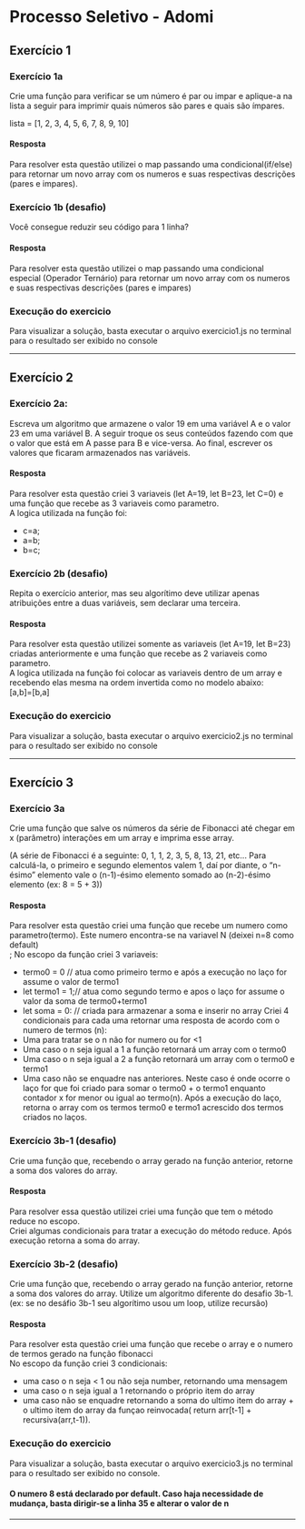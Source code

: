 # Processo Seletivo - Adomi

## Exercício 1

### Exercício 1a 

Crie uma função para verificar se um número é 
par ou impar e aplique-a na lista a seguir para imprimir quais
números são pares e quais são ímpares.

lista = [1, 2, 3, 4, 5, 6, 7, 8, 9, 10]

#### Resposta
Para resolver esta questão utilizei o map passando uma condicional(if/else) para retornar um novo array com os numeros e suas respectivas descrições (pares e impares).



### Exercício 1b (desafio) 

Você consegue reduzir seu código para 1 linha?

#### Resposta
Para resolver esta questão utilizei o map passando uma condicional especial (Operador Ternário) para retornar um novo array com os numeros e suas respectivas descrições (pares e impares)

### Execução do exercicio

Para visualizar a solução, basta executar o arquivo exercicio1.js no terminal para o resultado ser exibido no console
____________________________________
## Exercício 2


### Exercício 2a: 
Escreva um algoritmo que armazene o valor 19 em uma variável A
e o valor 23 em uma variável B. A seguir troque os seus conteúdos fazendo com
que o valor que está em A passe para B e vice-versa. Ao final, escrever os 
valores que ficaram armazenados nas variáveis.

#### Resposta
Para resolver esta questão criei 3 variaveis (let A=19, let B=23, let C=0) e  uma função que recebe as 3 variaveis como parametro.<br>
A logica utilizada na função  foi: 
- c=a;
- a=b;
- b=c;


### Exercício 2b (desafio)
Repita o exercício anterior, mas seu algorítimo 
deve utilizar apenas atribuições entre a duas variáveis, sem declarar
uma terceira.

#### Resposta
Para resolver esta questão utilizei somente as  variaveis (let A=19, let B=23) criadas anteriormente e  uma função que recebe as 2 variaveis como parametro.<br>
A logica utilizada na função foi colocar as variaveis dentro de um array e recebendo elas mesma na ordem invertida como no modelo abaixo: <br>
[a,b]=[b,a]

### Execução do exercicio

Para visualizar a solução, basta executar o arquivo exercicio2.js no terminal para o resultado ser exibido no console
____________________________________
## Exercício 3

### Exercício 3a 
Crie uma função que salve os números da série de Fibonacci até chegar em x (parâmetro) interações em um array e imprima esse array.

(A série de Fibonacci é a seguinte: 0, 1, 1, 2, 3, 5, 8, 13, 21, etc... Para calculá-la, o primeiro e segundo
elementos valem 1, daí por diante, o “n-ésimo” elemento vale o (n-1)-ésimo elemento somado ao (n-2)-ésimo elemento (ex: 8 = 5 + 3))

#### Resposta
Para resolver esta questão criei uma função que recebe um numero como parametro(termo). Este numero encontra-se na variavel N (deixei n=8 como default)<br>;
No escopo  da função criei 3 variaveis:
  - termo0 = 0 // atua como  primeiro termo e após a execução no laço for assume o valor de termo1
  - let termo1 = 1;// atua como segundo termo e apos o laço for assume o valor da soma de termo0+termo1
  - let soma = 0: // criada para armazenar a soma e inserir no array
Criei 4 condicionais para cada uma retornar uma resposta de acordo com o numero de termos (n):
- Uma para tratar se o n não for  numero ou for <1
- Uma  caso o n seja igual a 1 a função retornará um array com o termo0
- Uma caso o n seja igual a 2 a função retornará um array com o termo0 e termo1
- Uma caso não se enquadre nas anteriores. Neste caso é onde ocorre o laço for que foi criado para somar o termo0 + o termo1 enquanto contador x for menor ou igual ao termo(n). Após a execução do laço, retorna o array com os  termos  termo0 e termo1 acrescido dos termos criados no laços.


### Exercício 3b-1 (desafio) 
Crie uma função que, recebendo o array gerado na função anterior, retorne a soma dos valores do array.

#### Resposta
Para resolver essa questão utilizei criei uma função que tem o  método reduce no escopo. <br>
Criei algumas condicionais para tratar a execução do método reduce. Após execução retorna a soma do array.

### Exercício 3b-2 (desafio) 
Crie uma função que, recebendo o array gerado na função anterior, retorne a soma dos 
valores do array. Utilize um algoritmo diferente do desafio 3b-1. (ex: se no desáfio 3b-1 seu algorítimo usou
um loop, utilize recursão)

#### Resposta
Para resolver esta questão criei uma função que recebe o array e o numero de termos gerado na  função fibonacci<br>
No escopo da função criei 3 condicionais:
- uma caso o n seja < 1 ou não seja number, retornando uma mensagem
- uma caso o n seja igual a 1 retornando o próprio item do array
- uma caso não se enquadre retornando a  soma do ultimo item do array + o ultimo item do array da funçao reinvocada( return arr[t-1] + recursiva(arr,t-1)).

### Execução do exercicio

Para visualizar a solução, basta executar o arquivo exercicio3.js no terminal para o resultado ser exibido no console.
#### O numero 8 está declarado por default. Caso haja necessidade de mudança, basta dirigir-se a linha 35 e alterar o valor de n
____________________________________






